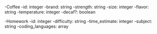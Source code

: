 -Coffee
  -id: integer
  -brand: string
  -strength: string
  -size: integer
  -flavor: string
  -temperature: integer
  -decaf?: boolean

-Homework
  -id: integer
  -difficulty: string
  -time_estimate: integer
  -subject: string
  -coding_languages: array